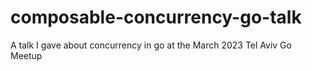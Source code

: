 # composable-concurrency-go-talk
A talk I gave about concurrency in go at the March 2023 Tel Aviv Go Meetup
